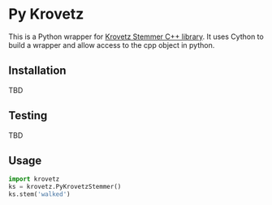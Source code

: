 # Py Krovetz

This is a Python wrapper for [Krovetz Stemmer C++ library](https://sourceforge.net/p/lemur/wiki/KrovetzStemmer). It uses Cython to build a wrapper and allow access to the cpp object in python.

## Installation

TBD

## Testing

TBD

## Usage

```python
import krovetz
ks = krovetz.PyKrovetzStemmer()
ks.stem('walked')
```
